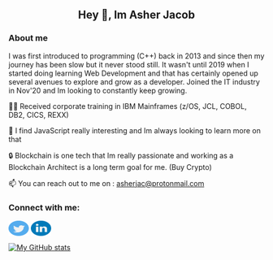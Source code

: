 ##  <h2 align="center" >  Hey 👋, Im Asher Jacob  </h2>


<h3 align="left"> About me  </h3>
<p> I was first introduced to programming (C++) back in 2013 and since then my journey has been slow but it never stood still. It wasn't until 2019 when I started doing learning Web Development and that has certainly opened up several avenues to explore and grow as a developer. Joined the IT industry in Nov'20 and Im looking to constantly keep growing. </p>

👨‍🎓 Received corporate training in IBM Mainframes (z/OS, JCL, COBOL, DB2, CICS, REXX)

🔆 I find JavaScript really interesting and Im always looking to learn more on that

🔒 Blockchain is one tech that Im really passionate and working as a Blockchain Architect is a long term goal for me. (Buy Crypto)

📫 You can reach out to me on : asherjac@protonmail.com

<h3 align="left">Connect with me:</h3>
<p align="left">
<a href="https://twitter.com/howtoasher101" target="blank"><img align="center" src="twitter.svg" alt="https://twitter.com/sauravraa" height="30" width="40" /></a>
<a href="https://linkedin.com/in/asherjk" target="blank"><img align="center" src="linkedin.svg" alt="gaurav-pandey-a5b884131" height="30" width="40" /></a>


[![My GitHub stats](https://github-readme-stats.vercel.app/api?username=asherjacob)](https://github.com/anuraghazra/github-readme-stats)


<!--
**AsherJacob/AsherJacob** is a ✨ _special_ ✨ repository because its `README.md` (this file) appears on your GitHub profile.

Here are some ideas to get you started:

- 🔭 I’m currently working on ...
- 🌱 I’m currently learning ...
- 👯 I’m looking to collaborate on ...
- 🤔 I’m looking for help with ...
- 💬 Ask me about ...
- 📫 How to reach me: ...
- 😄 Pronouns: ...
- ⚡ Fun fact: ...
-->
